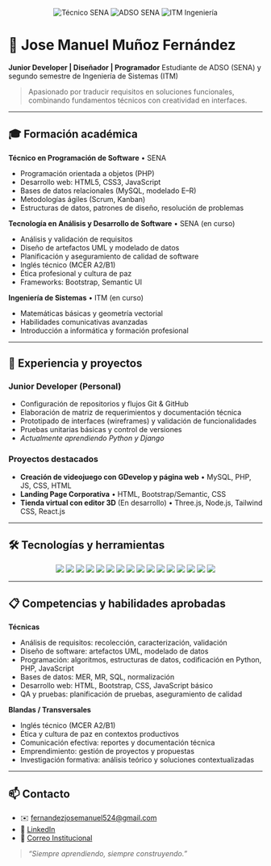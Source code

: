 <!--
  ___       _                     
 / _ \ _ _ (_) __ _ _  _ ___ _ _ 
| (_) | ' \| |/ _` | || / -_) '_|
 \___/|_||_|_|\__, |\_,_\___|_|  
               |___/             
-->

<p align="center">
  <img src="https://img.shields.io/badge/SENA-T%C3%A9cnico%20en%20Programaci%C3%B3n-blue" alt="Técnico SENA" />
  <img src="https://img.shields.io/badge/SENA-Tecnolog%C3%ADa%20ADSO-blue" alt="ADSO SENA" />
  <img src="https://img.shields.io/badge/ITM-Ingenier%C3%ADa%20de%20Sistemas-blue" alt="ITM Ingeniería" />
</p>

# 👤 Jose Manuel Muñoz Fernández

**Junior Developer | Diseñador | Programador**
Estudiante de ADSO (SENA) y segundo semestre de Ingeniería de Sistemas (ITM)

> Apasionado por traducir requisitos en soluciones funcionales, combinando fundamentos técnicos con creatividad en interfaces.

---

## 🎓 Formación académica

**Técnico en Programación de Software** • SENA

* Programación orientada a objetos (PHP)
* Desarrollo web: HTML5, CSS3, JavaScript
* Bases de datos relacionales (MySQL, modelado E–R)
* Metodologías ágiles (Scrum, Kanban)
* Estructuras de datos, patrones de diseño, resolución de problemas

**Tecnología en Análisis y Desarrollo de Software** • SENA (en curso)

* Análisis y validación de requisitos
* Diseño de artefactos UML y modelado de datos
* Planificación y aseguramiento de calidad de software
* Inglés técnico (MCER A2/B1)
* Ética profesional y cultura de paz
* Frameworks: Bootstrap, Semantic UI

**Ingeniería de Sistemas** • ITM (en curso)

* Matemáticas básicas y geometría vectorial
* Habilidades comunicativas avanzadas
* Introducción a informática y formación profesional

---

## 💼 Experiencia y proyectos

### Junior Developer (Personal)

* Configuración de repositorios y flujos Git & GitHub
* Elaboración de matriz de requerimientos y documentación técnica
* Prototipado de interfaces (wireframes) y validación de funcionalidades
* Pruebas unitarias básicas y control de versiones
* *Actualmente aprendiendo Python y Django*

### Proyectos destacados

* **Creación de videojuego con GDevelop y página web** • MySQL, PHP, JS, CSS, HTML
* **Landing Page Corporativa** • HTML, Bootstrap/Semantic, CSS
* **Tienda virtual con editor 3D** (En desarrollo) • Three.js, Node.js, Tailwind CSS, React.js
---

## 🛠️ Tecnologías y herramientas

<p align="center">
  <img src="https://img.shields.io/badge/PHP-777BB4?style=flat&logo=php&logoColor=white" />
  <img src="https://img.shields.io/badge/HTML5-E34F26?style=flat&logo=html5&logoColor=white" />
  <img src="https://img.shields.io/badge/Bootstrap-563D7C?style=flat&logo=bootstrap&logoColor=white" />
  <img src="https://img.shields.io/badge/Semantic_UI-363636?style=flat&logo=semantic-ui&logoColor=white" />
  <img src="https://img.shields.io/badge/GDevelop-23C5D1?style=flat&logo=game-controller&logoColor=white" />
  <img src="https://img.shields.io/badge/CSS3-1572B6?style=flat&logo=css3&logoColor=white" />
  <img src="https://img.shields.io/badge/Python-3776AB?style=flat&logo=python&logoColor=white" />
  <img src="https://img.shields.io/badge/Django-092E20?style=flat&logo=django&logoColor=white" />
  <img src="https://img.shields.io/badge/MySQL-4479A1?style=flat&logo=mysql&logoColor=white" />
  <img src="https://img.shields.io/badge/Git-F05032?style=flat&logo=git&logoColor=white" />
  <img src="https://img.shields.io/badge/GitHub-181717?style=flat&logo=github&logoColor=white" />
  <img src="https://img.shields.io/badge/Node.js-339933?style=flat&logo=node.js&logoColor=white" />
  <img src="https://img.shields.io/badge/Three.js-000000?style=flat&logo=three.js&logoColor=white" />
  <img src="https://img.shields.io/badge/Tailwind_CSS-38B2AC?style=flat&logo=tailwind-css&logoColor=white" />
  <img src="https://img.shields.io/badge/React-61DAFB?style=flat&logo=react&logoColor=white" />
  <img src="https://img.shields.io/badge/Prompt_Engineering-lightgrey?style=flat&logo=chatgpt&logoColor=white" />
</p>

---

## 📋 Competencias y habilidades aprobadas

**Técnicas**

* Análisis de requisitos: recolección, caracterización, validación
* Diseño de software: artefactos UML, modelado de datos
* Programación: algoritmos, estructuras de datos, codificación en Python, PHP, JavaScript
* Bases de datos: MER, MR, SQL, normalización
* Desarrollo web: HTML, Bootstrap, CSS, JavaScript básico
* QA y pruebas: planificación de pruebas, aseguramiento de calidad

**Blandas / Transversales**

* Inglés técnico (MCER A2/B1)
* Ética y cultura de paz en contextos productivos
* Comunicación efectiva: reportes y documentación técnica
* Emprendimiento: gestión de proyectos y propuestas
* Investigación formativa: análisis teórico y soluciones contextualizadas

---

## 📫 Contacto

* ✉️ [fernandezjosemanuel524@gmail.com](mailto:fernandezjosemanuel524@gmail.com)
* 🔗 [LinkedIn](https://www.linkedin.com/in/jose-manuel-munoz-fernandez-2871bb2ba)
* 🏫 [Correo Institucional](mailto:josem_munozf@soy.senu.edu.co)

> *“Siempre aprendiendo, siempre construyendo.”*
